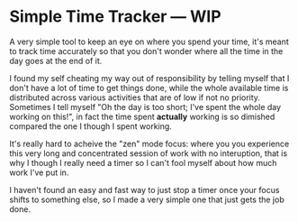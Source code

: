 # Simple Time Tracker — WIP

A very simple tool to keep an eye on where you spend your time, it's meant to track time accurately so that you don't wonder where all the time in the day goes at the end of it.

I found my self cheating my way out of responsibility by telling myself that I don't have a lot of time to get things done, while the whole available time is distributed across various activities that are of low if not no priority. Sometimes I tell myself "Oh the day is too short; I've spent the whole day working on this!", in fact the time spent __actually__ working is so dimished compared the one I though I spent working.

It's really hard to acheive the "zen" mode focus: where you you experience this very long and concentrated session of work with no interuption, that is why I though I really need a timer so I can't fool myself about how much work I've put in.

I haven't found an easy and fast way to just stop a timer once your focus shifts to something else, so I made a very simple one that just gets the job done.
